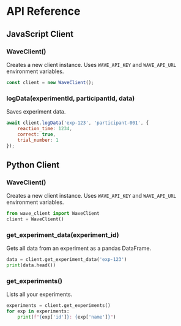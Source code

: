 # API Reference

## JavaScript Client

### WaveClient()

Creates a new client instance. Uses `WAVE_API_KEY` and `WAVE_API_URL` environment variables.

```javascript
const client = new WaveClient();
```

### logData(experimentId, participantId, data)

Saves experiment data.

```javascript
await client.logData('exp-123', 'participant-001', {
    reaction_time: 1234,
    correct: true,
    trial_number: 1
});
```

## Python Client

### WaveClient()

Creates a new client instance. Uses `WAVE_API_KEY` and `WAVE_API_URL` environment variables.

```python
from wave_client import WaveClient
client = WaveClient()
```

### get_experiment_data(experiment_id)

Gets all data from an experiment as a pandas DataFrame.

```python
data = client.get_experiment_data('exp-123')
print(data.head())
```

### get_experiments()

Lists all your experiments.

```python
experiments = client.get_experiments()
for exp in experiments:
    print(f"{exp['id']}: {exp['name']}")
```